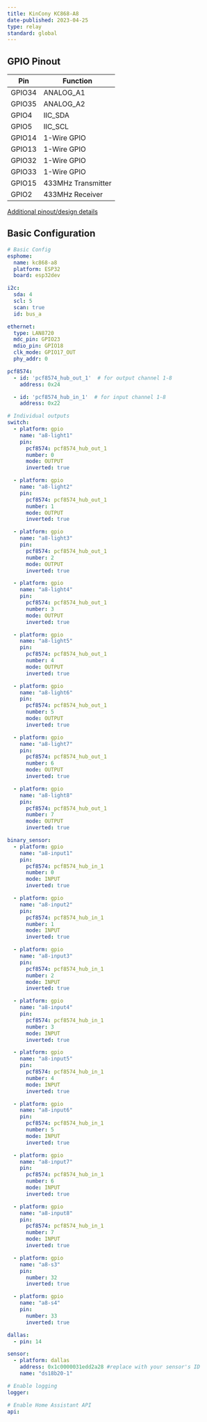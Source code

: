 ```yaml
---
title: KinCony KC868-A8
date-published: 2023-04-25
type: relay
standard: global
---
```


## GPIO Pinout
| Pin    | Function            |
| ------ | ------------------- |
| GPIO34 | ANALOG_A1           |
| GPIO35 | ANALOG_A2           |
| GPIO4  | IIC_SDA             |
| GPIO5  | IIC_SCL             |
| GPIO14 | 1-Wire GPIO         |
| GPIO13 | 1-Wire GPIO         |
| GPIO32 | 1-Wire GPIO         |
| GPIO33 | 1-Wire GPIO         |
| GPIO15 | 433MHz Transmitter  |
| GPIO2  | 433MHz Receiver     |

[Additional pinout/design details](https://www.kincony.com/arduino-esp32-8-channel-relay-module-kc868-a8.html)

## Basic Configuration

```yaml
# Basic Config
esphome:
  name: kc868-a8
  platform: ESP32
  board: esp32dev

i2c:
  sda: 4
  scl: 5
  scan: true
  id: bus_a

ethernet:
  type: LAN8720
  mdc_pin: GPIO23
  mdio_pin: GPIO18
  clk_mode: GPIO17_OUT
  phy_addr: 0

pcf8574:
  - id: 'pcf8574_hub_out_1'  # for output channel 1-8
    address: 0x24

  - id: 'pcf8574_hub_in_1'  # for input channel 1-8
    address: 0x22

# Individual outputs
switch:
  - platform: gpio
    name: "a8-light1"
    pin:
      pcf8574: pcf8574_hub_out_1
      number: 0
      mode: OUTPUT
      inverted: true

  - platform: gpio
    name: "a8-light2"
    pin:
      pcf8574: pcf8574_hub_out_1
      number: 1
      mode: OUTPUT
      inverted: true

  - platform: gpio
    name: "a8-light3"
    pin:
      pcf8574: pcf8574_hub_out_1
      number: 2
      mode: OUTPUT
      inverted: true

  - platform: gpio
    name: "a8-light4"
    pin:
      pcf8574: pcf8574_hub_out_1
      number: 3
      mode: OUTPUT
      inverted: true

  - platform: gpio
    name: "a8-light5"
    pin:
      pcf8574: pcf8574_hub_out_1
      number: 4
      mode: OUTPUT
      inverted: true

  - platform: gpio
    name: "a8-light6"
    pin:
      pcf8574: pcf8574_hub_out_1
      number: 5
      mode: OUTPUT
      inverted: true

  - platform: gpio
    name: "a8-light7"
    pin:
      pcf8574: pcf8574_hub_out_1
      number: 6
      mode: OUTPUT
      inverted: true

  - platform: gpio
    name: "a8-light8"
    pin:
      pcf8574: pcf8574_hub_out_1
      number: 7
      mode: OUTPUT
      inverted: true

binary_sensor:
  - platform: gpio
    name: "a8-input1"
    pin:
      pcf8574: pcf8574_hub_in_1
      number: 0
      mode: INPUT
      inverted: true

  - platform: gpio
    name: "a8-input2"
    pin:
      pcf8574: pcf8574_hub_in_1
      number: 1
      mode: INPUT
      inverted: true

  - platform: gpio
    name: "a8-input3"
    pin:
      pcf8574: pcf8574_hub_in_1
      number: 2
      mode: INPUT
      inverted: true

  - platform: gpio
    name: "a8-input4"
    pin:
      pcf8574: pcf8574_hub_in_1
      number: 3
      mode: INPUT
      inverted: true

  - platform: gpio
    name: "a8-input5"
    pin:
      pcf8574: pcf8574_hub_in_1
      number: 4
      mode: INPUT
      inverted: true

  - platform: gpio
    name: "a8-input6"
    pin:
      pcf8574: pcf8574_hub_in_1
      number: 5
      mode: INPUT
      inverted: true

  - platform: gpio
    name: "a8-input7"
    pin:
      pcf8574: pcf8574_hub_in_1
      number: 6
      mode: INPUT
      inverted: true

  - platform: gpio
    name: "a8-input8"
    pin:
      pcf8574: pcf8574_hub_in_1
      number: 7
      mode: INPUT
      inverted: true

  - platform: gpio
    name: "a8-s3"
    pin:
      number: 32
      inverted: true

  - platform: gpio
    name: "a8-s4"
    pin:
      number: 33
      inverted: true

dallas:
  - pin: 14

sensor:
  - platform: dallas
    address: 0x1c0000031edd2a28 #replace with your sensor's ID
    name: "ds18b20-1"

# Enable logging
logger:

# Enable Home Assistant API
api:
